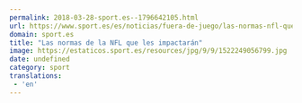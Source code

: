 ```yaml
---
permalink: 2018-03-28-sport.es--1796642105.html
url: https://www.sport.es/es/noticias/fuera-de-juego/las-normas-nfl-que-les-impactaran-6720900?utm_source=rss-noticias&utm_medium=feed&utm_campaign=fuera-de-juego
domain: sport.es
title: "Las normas de la NFL que les impactarán"
image: https://estaticos.sport.es/resources/jpg/9/9/1522249056799.jpg
date: undefined
category: sport
translations: 
 - 'en'
---
```


